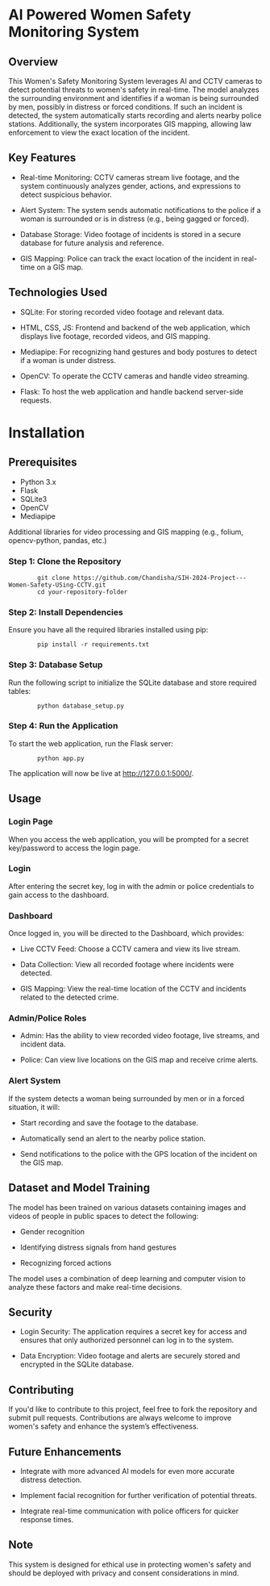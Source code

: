 # AI Powered Women Safety Monitoring System

## Overview

This Women's Safety Monitoring System leverages AI and CCTV cameras to detect potential threats to women's safety in real-time. The model analyzes the surrounding environment and identifies if a woman is being surrounded by men, possibly in distress or forced conditions. If such an incident is detected, the system automatically starts recording and alerts nearby police stations. Additionally, the system incorporates GIS mapping, allowing law enforcement to view the exact location of the incident.

## Key Features

- Real-time Monitoring: CCTV cameras stream live footage, and the system continuously analyzes gender, actions, and expressions to detect suspicious behavior.

- Alert System: The system sends automatic notifications to the police if a woman is surrounded or is in distress (e.g., being gagged or forced).

- Database Storage: Video footage of incidents is stored in a secure database for future analysis and reference.

- GIS Mapping: Police can track the exact location of the incident in real-time on a GIS map.


## Technologies Used

- SQLite: For storing recorded video footage and relevant data.
  
- HTML, CSS, JS: Frontend and backend of the web application, which displays live footage, recorded videos, and GIS mapping.
  
- Mediapipe: For recognizing hand gestures and body postures to detect if a woman is under distress.
  
- OpenCV: To operate the CCTV cameras and handle video streaming.
  
- Flask: To host the web application and handle backend server-side requests.

# Installation

## Prerequisites

- Python 3.x
- Flask
- SQLite3
- OpenCV
- Mediapipe

Additional libraries for video processing and GIS mapping (e.g., folium, opencv-python, pandas, etc.)

### Step 1: Clone the Repository

            git clone https://github.com/Chandisha/SIH-2024-Project---Women-Safety-USing-CCTV.git
            cd your-repository-folder

### Step 2: Install Dependencies

Ensure you have all the required libraries installed using pip:

            pip install -r requirements.txt

### Step 3: Database Setup

Run the following script to initialize the SQLite database and store required tables:

            python database_setup.py

### Step 4: Run the Application

To start the web application, run the Flask server:

            python app.py

The application will now be live at http://127.0.0.1:5000/.

## Usage

### Login Page

When you access the web application, you will be prompted for a secret key/password to access the login page.

### Login

After entering the secret key, log in with the admin or police credentials to gain access to the dashboard.

### Dashboard

Once logged in, you will be directed to the Dashboard, which provides:

- Live CCTV Feed: Choose a CCTV camera and view its live stream.
  
- Data Collection: View all recorded footage where incidents were detected.
  
- GIS Mapping: View the real-time location of the CCTV and incidents related to the detected crime.

### Admin/Police Roles

- Admin: Has the ability to view recorded video footage, live streams, and incident data.
  
- Police: Can view live locations on the GIS map and receive crime alerts.

### Alert System

If the system detects a woman being surrounded by men or in a forced situation, it will:

- Start recording and save the footage to the database.
  
- Automatically send an alert to the nearby police station.
  
- Send notifications to the police with the GPS location of the incident on the GIS map.

## Dataset and Model Training

The model has been trained on various datasets containing images and videos of people in public spaces to detect the following:

- Gender recognition
  
- Identifying distress signals from hand gestures
  
- Recognizing forced actions 

The model uses a combination of deep learning and computer vision to analyze these factors and make real-time decisions.

## Security

- Login Security: The application requires a secret key for access and ensures that only authorized personnel can log in to the system.
  
- Data Encryption: Video footage and alerts are securely stored and encrypted in the SQLite database.


## Contributing

If you'd like to contribute to this project, feel free to fork the repository and submit pull requests. Contributions are always welcome to improve women's safety and enhance the system’s effectiveness.

## Future Enhancements

- Integrate with more advanced AI models for even more accurate distress detection.
  
- Implement facial recognition for further verification of potential threats.
  
- Integrate real-time communication with police officers for quicker response times.


## Note
This system is designed for ethical use in protecting women's safety and should be deployed with privacy and consent considerations in mind.

